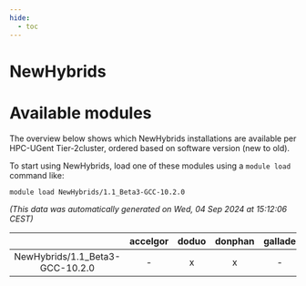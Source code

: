 ```yaml
---
hide:
  - toc
---
```


NewHybrids
==========

# Available modules


The overview below shows which NewHybrids installations are available per HPC-UGent Tier-2cluster, ordered based on software version (new to old).

To start using NewHybrids, load one of these modules using a `module load` command like:

```shell
module load NewHybrids/1.1_Beta3-GCC-10.2.0
```

*(This data was automatically generated on Wed, 04 Sep 2024 at 15:12:06 CEST)*  

| |accelgor|doduo|donphan|gallade|joltik|shinx|skitty|
| :---: | :---: | :---: | :---: | :---: | :---: | :---: | :---: |
|NewHybrids/1.1_Beta3-GCC-10.2.0|-|x|x|-|x|-|-|
